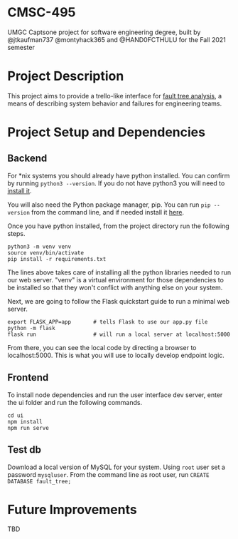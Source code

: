 # CMSC-495

UMGC Captsone project for software engineering degree, built by @jtkaufman737 @montyhack365 and @HAND0FCTHULU for the Fall 2021 semester 

# Project Description 

This project aims to provide a trello-like interface for [fault tree analysis](https://en.wikipedia.org/wiki/Fault_tree_analysis), a means of describing system behavior and failures for engineering teams. 

# Project Setup and Dependencies 

## Backend 

For *nix systems you should already have python installed. You can confirm by running `python3 --version`. If you do not have python3 you will need to [install it](https://www.python.org/downloads/).

You will also need the Python package manager, pip. You can run `pip --version` from the command line, and if needed install it [here](https://pip.pypa.io/en/stable/installation/).

Once you have python installed, from the project directory run the following steps.
```
python3 -m venv venv
source venv/bin/activate
pip install -r requirements.txt
```
The lines above takes care of installing all the python libraries needed to run our web server. "venv" is a virtual environment for those dependencies to be installed so that they won't conflict with anything else on your system. 

Next, we are going to follow the Flask quickstart guide to run a minimal web server.
```
export FLASK_APP=app       # tells Flask to use our app.py file 
python -m flask            
flask run                  # will run a local server at localhost:5000 
```

From there, you can see the local code by directing a browser to localhost:5000. This is what you will use to locally develop endpoint logic. 

## Frontend 

To install node dependencies and run the user interface dev server, enter the ui folder and run the following commands. 
```
cd ui
npm install 
npm run serve
```

## Test db 

Download a local version of MySQL for your system. Using `root` user set a password `mysqluser`. From the command line as root user, run `CREATE DATABASE fault_tree;`

# Future Improvements 

TBD 
